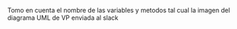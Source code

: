 Tomo en cuenta el nombre de las variables y metodos tal cual la imagen del diagrama UML de VP enviada al slack
